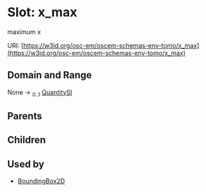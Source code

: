 
# Slot: x_max

maximum x

URI: [https://w3id.org/osc-em/oscem-schemas-env-tomo/x_max](https://w3id.org/osc-em/oscem-schemas-env-tomo/x_max)


## Domain and Range

None &#8594;  <sub>0..1</sub> [QuantitySI](QuantitySI.md)

## Parents


## Children


## Used by

 * [BoundingBox2D](BoundingBox2D.md)
